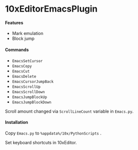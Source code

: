 # 10xEditorEmacsPlugin

#### Features
- Mark emulation
- Block jump

#### Commands
- `EmacsSetCursor`
- `EmacsCopy`
- `EmacsCut`
- `EmacsDelete`
- `EmacsCursorJumpBack`
- `EmacsScrollUp`
- `EmacsScrollDown`
- `EmacsJumpBlockUp`
- `EmacsJumpBlockDown`

Scroll amount changed via `ScrollLineCount` variable in `Emacs.py`.

#### Installation
Copy `Emacs.py` to `%appdata%/10x/PythonScripts` .

Set keyboard shortcuts in 10xEditor.
